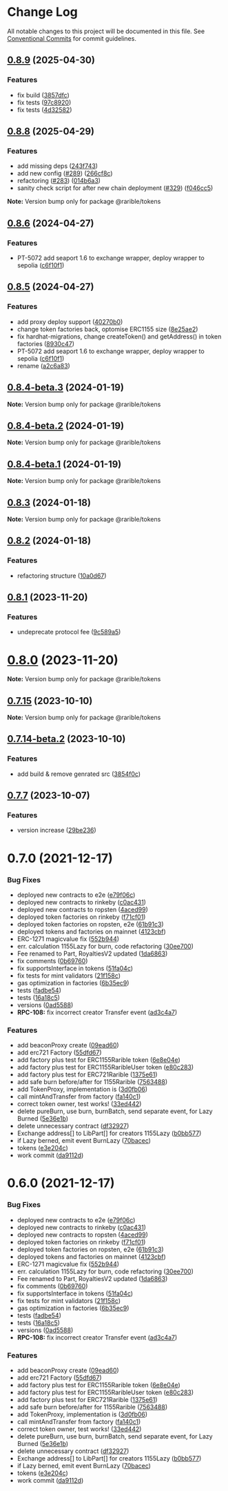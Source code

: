 # Change Log

All notable changes to this project will be documented in this file.
See [Conventional Commits](https://conventionalcommits.org) for commit guidelines.

## [0.8.9](https://github.com/rarible/protocol-contracts/compare/v0.8.8...v0.8.9) (2025-04-30)

### Features

- fix build ([3857dfc](https://github.com/rarible/protocol-contracts/commit/3857dfcf6ab80beb519ae3d763a27196db1e3fea))
- fix tests ([97c8920](https://github.com/rarible/protocol-contracts/commit/97c892068aae4551a93bbdf94f51ca3de4ef630c))
- fix tests ([4d32582](https://github.com/rarible/protocol-contracts/commit/4d325820f57eded19069627bf92761dbd2f2437f))

## [0.8.8](https://github.com/rarible/protocol-contracts/compare/v0.8.7...v0.8.8) (2025-04-29)

### Features

- add missing deps ([243f743](https://github.com/rarible/protocol-contracts/commit/243f7436750c401c7b1dbe44ce9a6de1ca04f7f4))
- add new config ([#289](https://github.com/rarible/protocol-contracts/issues/289)) ([266cf8c](https://github.com/rarible/protocol-contracts/commit/266cf8cc237d009dbd98850120f54ac10ef66a8e))
- refactoring ([#283](https://github.com/rarible/protocol-contracts/issues/283)) ([014b6a3](https://github.com/rarible/protocol-contracts/commit/014b6a3ea4331c7334a0b5299614eb56fc5d58f3))
- sanity check script for after new chain deployment ([#329](https://github.com/rarible/protocol-contracts/issues/329)) ([f046cc5](https://github.com/rarible/protocol-contracts/commit/f046cc564fa613894284c50b71eba44ed06e4483))

**Note:** Version bump only for package @rarible/tokens

## [0.8.6](https://github.com/rarible/protocol-contracts/compare/v0.8.1...v0.8.6) (2024-04-27)

### Features

- PT-5072 add seaport 1.6 to exchange wrapper, deploy wrapper to sepolia ([c6f10f1](https://github.com/rarible/protocol-contracts/commit/c6f10f151740dd76da0e997b8bf499f03cba00a9))

## [0.8.5](https://github.com/rarible/protocol-contracts/compare/v0.8.1...v0.8.5) (2024-04-27)

### Features

- add proxy deploy support ([40270b0](https://github.com/rarible/protocol-contracts/commit/40270b07cdb2e061a3a349535f7bb9717e686eb7))
- change token factories back, optomise ERC1155 size ([8e25ae2](https://github.com/rarible/protocol-contracts/commit/8e25ae2ae5c03166ef3524935c827f168f6d0445))
- fix hardhat-migrations, change createToken() and getAddress() in token factories ([8930c47](https://github.com/rarible/protocol-contracts/commit/8930c47eec9da0b3bcbe5c6a467cae3e803085e2))
- PT-5072 add seaport 1.6 to exchange wrapper, deploy wrapper to sepolia ([c6f10f1](https://github.com/rarible/protocol-contracts/commit/c6f10f151740dd76da0e997b8bf499f03cba00a9))
- rename ([a2c6a83](https://github.com/rarible/protocol-contracts/commit/a2c6a83b94a89fc9aaddfa1e754cbf5c1280b8c7))

## [0.8.4-beta.3](https://github.com/rarible/protocol-contracts/compare/v0.8.4-beta.2...v0.8.4-beta.3) (2024-01-19)

**Note:** Version bump only for package @rarible/tokens

## [0.8.4-beta.2](https://github.com/rarible/protocol-contracts/compare/v0.8.4-beta.1...v0.8.4-beta.2) (2024-01-19)

**Note:** Version bump only for package @rarible/tokens

## [0.8.4-beta.1](https://github.com/rarible/protocol-contracts/compare/v0.8.3...v0.8.4-beta.1) (2024-01-19)

**Note:** Version bump only for package @rarible/tokens

## [0.8.3](https://github.com/rarible/protocol-contracts/compare/v0.8.2...v0.8.3) (2024-01-18)

**Note:** Version bump only for package @rarible/tokens

## [0.8.2](https://github.com/rarible/protocol-contracts/compare/v0.8.1...v0.8.2) (2024-01-18)

### Features

- refactoring structure ([10a0d67](https://github.com/rarible/protocol-contracts/commit/10a0d673d9a589aa8e341ea5e3aa9c0657cabe2d))

## [0.8.1](https://github.com/rarible/protocol-contracts/compare/v0.7.15...v0.8.1) (2023-11-20)

### Features

- undeprecate protocol fee ([9c589a5](https://github.com/rarible/protocol-contracts/commit/9c589a57028b2f541245f0e96557c535d1740bf9))

# [0.8.0](https://github.com/rarible/protocol-contracts/compare/v0.7.15...v0.8.0) (2023-11-20)

**Note:** Version bump only for package @rarible/tokens

## [0.7.15](https://github.com/rarible/protocol-contracts/compare/v0.7.14-beta.3...v0.7.15) (2023-10-10)

**Note:** Version bump only for package @rarible/tokens

## [0.7.14-beta.2](https://github.com/rarible/protocol-contracts/compare/v0.7.14-beta.1...v0.7.14-beta.2) (2023-10-10)

### Features

- add build & remove genrated src ([3854f0c](https://github.com/rarible/protocol-contracts/commit/3854f0c2581a721e079215ad0cdcec4680bca9fd))

## [0.7.7](https://github.com/rarible/protocol-contracts/compare/v0.3.0-beta7...v0.7.7) (2023-10-07)

### Features

- version increase ([29be236](https://github.com/rarible/protocol-contracts/commit/29be236fdfefbabf0922457a9fdc3e0a219088bd))

# 0.7.0 (2021-12-17)

### Bug Fixes

- deployed new contracts to e2e ([e79f06c](https://github.com/rarible/protocol-contracts/commit/e79f06c5723b5b2f06d09698d53b7dd928a64dfc))
- deployed new contracts to rinkeby ([c0ac431](https://github.com/rarible/protocol-contracts/commit/c0ac431f4b71a1cbd072b5bce1e347dc36e65ef9))
- deployed new contracts to ropsten ([4aced99](https://github.com/rarible/protocol-contracts/commit/4aced9924ece047cdffc9366fa528ff7b4ba2366))
- deployed token factories on rinkeby ([f71cf01](https://github.com/rarible/protocol-contracts/commit/f71cf01debab7c35973d7402538b7fcc3b36384d))
- deployed token factories on ropsten, e2e ([61b91c3](https://github.com/rarible/protocol-contracts/commit/61b91c355a8bfb86e6b3650c993de4be161daa15))
- deployed tokens and factories on mainnet ([4123cbf](https://github.com/rarible/protocol-contracts/commit/4123cbf4a3078fc62a93b891f5c7c7b06e7d9834))
- ERC-1271 magicvalue fix ([552b944](https://github.com/rarible/protocol-contracts/commit/552b944ec8ba8f0389939c4bb38b94b3cea323f5))
- err. calculation 1155Lazy for burn, code refactoring ([30ee700](https://github.com/rarible/protocol-contracts/commit/30ee70015b15c144aacbb68563d17b2c5af40621))
- Fee renamed to Part, RoyaltiesV2 updated ([1da6863](https://github.com/rarible/protocol-contracts/commit/1da686390f1190230bc7805d40005a017e4a14ea))
- fix comments ([0b69760](https://github.com/rarible/protocol-contracts/commit/0b697600414bfb9dc7278e70fc57326e66798693))
- fix supportsInterface in tokens ([51fa04c](https://github.com/rarible/protocol-contracts/commit/51fa04ccebf12a92ca12805fc28885daac4d8abd))
- fix tests for mint validators ([21f158c](https://github.com/rarible/protocol-contracts/commit/21f158c430af330ba283593bbf6f6545bb863f6f))
- gas optimization in factories ([6b35ec9](https://github.com/rarible/protocol-contracts/commit/6b35ec98df3bbc2d1c4e9381cbc8cc23c34d1ade))
- tests ([fadbe54](https://github.com/rarible/protocol-contracts/commit/fadbe547656ea121decb22fb1a9ca17cfeef496e))
- tests ([16a18c5](https://github.com/rarible/protocol-contracts/commit/16a18c50fb3b1a2ca0219731d4f7880a62b0911c))
- versions ([0ad5588](https://github.com/rarible/protocol-contracts/commit/0ad55889363d61af06dfcddda7859762bcfa7820))
- **RPC-108:** fix incorrect creator Transfer event ([ad3c4a7](https://github.com/rarible/protocol-contracts/commit/ad3c4a788eb32af7876cc5a415e6763aed7bfaeb))

### Features

- add beaconProxy create ([09ead60](https://github.com/rarible/protocol-contracts/commit/09ead609f9cee20912e368a736b87141139e32cc))
- add erc721 Factory ([55dfd67](https://github.com/rarible/protocol-contracts/commit/55dfd670ea1bbfaec4a1e33d3058112ab1a5b549))
- add factory plus test for ERC1155Rarible token ([6e8e04e](https://github.com/rarible/protocol-contracts/commit/6e8e04e8255dd7d3b286460f6a367c9b43cab50d))
- add factory plus test for ERC1155RaribleUser token ([e80c283](https://github.com/rarible/protocol-contracts/commit/e80c28362f8cd74253e383a6aa40aaa572c6450f))
- add factory plus test for ERC721Rarible ([1375e61](https://github.com/rarible/protocol-contracts/commit/1375e612aa168b8a7927d9f37d6b5169db90efe9))
- add safe burn before/after for 1155Rarible ([7563488](https://github.com/rarible/protocol-contracts/commit/75634880ea21b24f7f2ce0ac85651c570b29e432))
- add TokenProxy, implementation is ([3d0fb06](https://github.com/rarible/protocol-contracts/commit/3d0fb06782accc18aca7dd49246626dad04084b4))
- call mintAndTransfer from factory ([fa140c1](https://github.com/rarible/protocol-contracts/commit/fa140c1cc1787f064e41963cdd872d0c3fd7b9cb))
- correct token owner, test works! ([33ed442](https://github.com/rarible/protocol-contracts/commit/33ed442295f6bee236f128d7caf0785829d84e30))
- delete pureBurn, use burn, burnBatch, send separate event, for Lazy Burned ([5e36e1b](https://github.com/rarible/protocol-contracts/commit/5e36e1b2826693fa89d7efde4afbc224b8514c14))
- delete unnecessary contract ([df32927](https://github.com/rarible/protocol-contracts/commit/df32927e50e6ff43203b5bddd7c2cd61d3c67c5c))
- Exchange address[] to LibPart[] for creators 1155Lazy ([b0bb577](https://github.com/rarible/protocol-contracts/commit/b0bb5775c1b8d9ff0ca5e3d15d30af910eddf73b))
- if Lazy berned, emit event BurnLazy ([70bacec](https://github.com/rarible/protocol-contracts/commit/70bacecd6b342e57d8d92cadbbdfd7d89bb1bd02))
- tokens ([e3e204c](https://github.com/rarible/protocol-contracts/commit/e3e204c161d18f4bb4d36bc72fdbbae98619a120))
- work commit ([da9112d](https://github.com/rarible/protocol-contracts/commit/da9112d9f0641da72014d5a68680417819805399))

# 0.6.0 (2021-12-17)

### Bug Fixes

- deployed new contracts to e2e ([e79f06c](https://github.com/rarible/protocol-contracts/commit/e79f06c5723b5b2f06d09698d53b7dd928a64dfc))
- deployed new contracts to rinkeby ([c0ac431](https://github.com/rarible/protocol-contracts/commit/c0ac431f4b71a1cbd072b5bce1e347dc36e65ef9))
- deployed new contracts to ropsten ([4aced99](https://github.com/rarible/protocol-contracts/commit/4aced9924ece047cdffc9366fa528ff7b4ba2366))
- deployed token factories on rinkeby ([f71cf01](https://github.com/rarible/protocol-contracts/commit/f71cf01debab7c35973d7402538b7fcc3b36384d))
- deployed token factories on ropsten, e2e ([61b91c3](https://github.com/rarible/protocol-contracts/commit/61b91c355a8bfb86e6b3650c993de4be161daa15))
- deployed tokens and factories on mainnet ([4123cbf](https://github.com/rarible/protocol-contracts/commit/4123cbf4a3078fc62a93b891f5c7c7b06e7d9834))
- ERC-1271 magicvalue fix ([552b944](https://github.com/rarible/protocol-contracts/commit/552b944ec8ba8f0389939c4bb38b94b3cea323f5))
- err. calculation 1155Lazy for burn, code refactoring ([30ee700](https://github.com/rarible/protocol-contracts/commit/30ee70015b15c144aacbb68563d17b2c5af40621))
- Fee renamed to Part, RoyaltiesV2 updated ([1da6863](https://github.com/rarible/protocol-contracts/commit/1da686390f1190230bc7805d40005a017e4a14ea))
- fix comments ([0b69760](https://github.com/rarible/protocol-contracts/commit/0b697600414bfb9dc7278e70fc57326e66798693))
- fix supportsInterface in tokens ([51fa04c](https://github.com/rarible/protocol-contracts/commit/51fa04ccebf12a92ca12805fc28885daac4d8abd))
- fix tests for mint validators ([21f158c](https://github.com/rarible/protocol-contracts/commit/21f158c430af330ba283593bbf6f6545bb863f6f))
- gas optimization in factories ([6b35ec9](https://github.com/rarible/protocol-contracts/commit/6b35ec98df3bbc2d1c4e9381cbc8cc23c34d1ade))
- tests ([fadbe54](https://github.com/rarible/protocol-contracts/commit/fadbe547656ea121decb22fb1a9ca17cfeef496e))
- tests ([16a18c5](https://github.com/rarible/protocol-contracts/commit/16a18c50fb3b1a2ca0219731d4f7880a62b0911c))
- versions ([0ad5588](https://github.com/rarible/protocol-contracts/commit/0ad55889363d61af06dfcddda7859762bcfa7820))
- **RPC-108:** fix incorrect creator Transfer event ([ad3c4a7](https://github.com/rarible/protocol-contracts/commit/ad3c4a788eb32af7876cc5a415e6763aed7bfaeb))

### Features

- add beaconProxy create ([09ead60](https://github.com/rarible/protocol-contracts/commit/09ead609f9cee20912e368a736b87141139e32cc))
- add erc721 Factory ([55dfd67](https://github.com/rarible/protocol-contracts/commit/55dfd670ea1bbfaec4a1e33d3058112ab1a5b549))
- add factory plus test for ERC1155Rarible token ([6e8e04e](https://github.com/rarible/protocol-contracts/commit/6e8e04e8255dd7d3b286460f6a367c9b43cab50d))
- add factory plus test for ERC1155RaribleUser token ([e80c283](https://github.com/rarible/protocol-contracts/commit/e80c28362f8cd74253e383a6aa40aaa572c6450f))
- add factory plus test for ERC721Rarible ([1375e61](https://github.com/rarible/protocol-contracts/commit/1375e612aa168b8a7927d9f37d6b5169db90efe9))
- add safe burn before/after for 1155Rarible ([7563488](https://github.com/rarible/protocol-contracts/commit/75634880ea21b24f7f2ce0ac85651c570b29e432))
- add TokenProxy, implementation is ([3d0fb06](https://github.com/rarible/protocol-contracts/commit/3d0fb06782accc18aca7dd49246626dad04084b4))
- call mintAndTransfer from factory ([fa140c1](https://github.com/rarible/protocol-contracts/commit/fa140c1cc1787f064e41963cdd872d0c3fd7b9cb))
- correct token owner, test works! ([33ed442](https://github.com/rarible/protocol-contracts/commit/33ed442295f6bee236f128d7caf0785829d84e30))
- delete pureBurn, use burn, burnBatch, send separate event, for Lazy Burned ([5e36e1b](https://github.com/rarible/protocol-contracts/commit/5e36e1b2826693fa89d7efde4afbc224b8514c14))
- delete unnecessary contract ([df32927](https://github.com/rarible/protocol-contracts/commit/df32927e50e6ff43203b5bddd7c2cd61d3c67c5c))
- Exchange address[] to LibPart[] for creators 1155Lazy ([b0bb577](https://github.com/rarible/protocol-contracts/commit/b0bb5775c1b8d9ff0ca5e3d15d30af910eddf73b))
- if Lazy berned, emit event BurnLazy ([70bacec](https://github.com/rarible/protocol-contracts/commit/70bacecd6b342e57d8d92cadbbdfd7d89bb1bd02))
- tokens ([e3e204c](https://github.com/rarible/protocol-contracts/commit/e3e204c161d18f4bb4d36bc72fdbbae98619a120))
- work commit ([da9112d](https://github.com/rarible/protocol-contracts/commit/da9112d9f0641da72014d5a68680417819805399))
